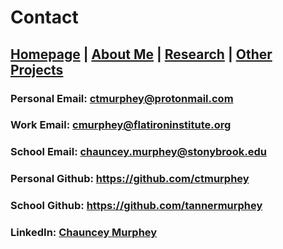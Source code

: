 # Contact

## [Homepage](https://ctmurphey.github.io) | [About Me](https://ctmurphey.github.io/about) | [Research](https://ctmurphey.github.io/research) | [Other Projects](https://ctmurphey.github.io/projects) 


### Personal Email: ctmurphey@protonmail.com

### Work Email: cmurphey@flatironinstitute.org

### School Email: chauncey.murphey@stonybrook.edu

### Personal Github: https://github.com/ctmurphey 

### School Github: https://github.com/tannermurphey 

### LinkedIn: [Chauncey Murphey](https://www.linkedin.com/in/chaunceymurphey/)